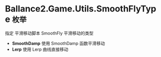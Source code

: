 ﻿# Ballance2.Game.Utils.SmoothFlyType `枚举`
指定 平滑移动脚本 SmoothFly 平滑移动的类型


* **SmoothDamp** 使用 SmoothDamp 函数平滑移动
* **Lerp** 使用 Lerp 曲线直接移动
